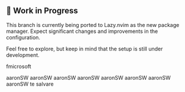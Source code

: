 ##  🚧 Work in Progress

This branch is currently being ported to Lazy.nvim as the new package manager. Expect significant changes and improvements in the configuration.

Feel free to explore, but keep in mind that the setup is still under development.

fmicrosoft

aaronSW aaronSW aaronSW aaronSW aaronSW aaronSW aaronSW aaronSW te salvare  
